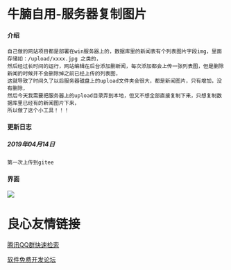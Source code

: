 # 牛腩自用-服务器复制图片

#### 介绍
    自己做的网站项目都是部署在win服务器上的，数据库里的新闻表有个列表图片字段img，里面存储如：/upload/xxxx.jpg 之类的，
    然后经过长时间的运行，网站编辑在后台添加删新闻，每次添加都会上传一张列表图，但是删除新闻的时候并不会删除掉之前已经上传的列表图，
    这就导致了时间久了以后服务器磁盘上的upload文件夹会很大，都是新闻图片，只有增加，没有删除，
    然后今天我需要把服务器上的upload目录弄到本地，但又不想全部直接复制下来，只想复制数据库里已经有的新闻图片下来，
    所以做了这个小工具！！！

#### 更新日志
##### 2019年04月14日
    第一次上传到gitee

#### 界面

![](http://image.niunan.net/servicecopypic.png)

 


 # 良心友情链接

[腾讯QQ群快速检索](http://u.720life.cn/s/8cf73f7c)

[软件免费开发论坛](http://u.720life.cn/s/bbb01dc0)